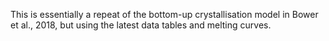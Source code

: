 This is essentially a repeat of the bottom-up crystallisation model in Bower et al., 2018, but using the latest data tables and melting curves.
